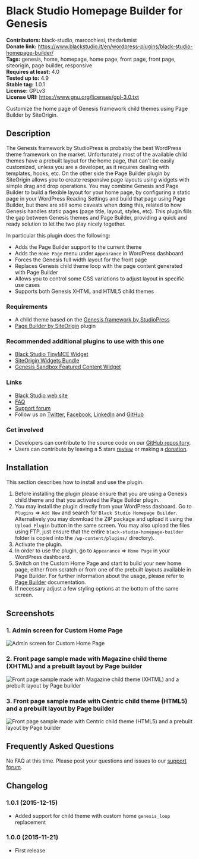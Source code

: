 # Black Studio Homepage Builder for Genesis #
**Contributors:** black-studio, marcochiesi, thedarkmist  
**Donate link:** https://www.blackstudio.it/en/wordpress-plugins/black-studio-homepage-builder/   
**Tags:** genesis, home, homepage, home page, front page, front page, siteorigin, page builder, responsive  
**Requires at least:** 4.0  
**Tested up to:** 4.9  
**Stable tag:** 1.0.1  
**License:** GPLv3  
**License URI:** https://www.gnu.org/licenses/gpl-3.0.txt  

Customize the home page of Genesis framework child themes using Page Builder by SiteOrigin.

## Description ##

The Genesis framework by StudioPress is probably the best WordPress theme framework on the market. Unfortunately most of the available child themes have a prebuilt layout for the home page, that can't be easily customized, unless you are a developer, as it requires dealing with templates, hooks, etc.
On the other side the Page Builder plugin by SiteOrigin allows you to create responsive page layouts using widgets with simple drag and drop operations.
You may combine Genesis and Page Builder to build a flexible layout for your home page, by configuring a static page in your WordPress Reading Settings and build that page using Page Builder, but there are still some caveats when doing this, related to how Genesis handles static pages (page title, layout, styles, etc).
This plugin fills the gap between Genesis themes and Page Builder, providing a quick and ready solution to let the two play nicely together.

In particular this plugin does the following:

* Adds the Page Builder support to the current theme
* Adds the `Home Page` menu under `Appearance` in WordPress dashboard
* Forces the Genesis full width layout for the front page
* Replaces Genesis child theme loop with the page content generated with Page Builder
* Allows you to control some CSS variations to adjust layout in specific use cases
* Supports both Genesis XHTML and HTML5 child themes

### Requirements ###

* A child theme based on the [Genesis framework by StudioPress](https://www.studiopress.com/)
* [Page Builder by SiteOrigin](https://wordpress.org/plugins/siteorigin-panels/) plugin

### Recommended additional plugins to use with this one ###

* [Black Studio TinyMCE Widget](https://wordpress.org/plugins/black-studio-tinymce-widget/)
* [SiteOrigin Widgets Bundle](https://wordpress.org/plugins/so-widgets-bundle/)
* [Genesis Sandbox Featured Content Widget](https://wordpress.org/plugins/genesis-featured-content-widget/)

### Links ###

* [Black Studio web site](https://www.blackstudio.it/en/)
* [FAQ](https://wordpress.org/plugins/black-studio-homepage-builder/faq/)
* [Support forum](https://wordpress.org/support/plugin/black-studio-homepage-builder)
* Follow us on [Twitter](https://twitter.com/blackstudioita), [Facebook](https://www.facebook.com/blackstudiocomunicazione), [LinkedIn](https://www.linkedin.com/company/black-studio) and [GitHub](https://github.com/black-studio)

### Get involved ###

* Developers can contribute to the source code on our [GitHub repository](https://github.com/black-studio/black-studio-homepage-builder).
* Users can contribute by leaving a 5 stars [review](https://wordpress.org/support/view/plugin-reviews/black-studio-homepage-builder#postform) or making a [donation](https://www.blackstudio.it/en/wordpress-plugins/black-studio-homepage-builder/).

## Installation ##

This section describes how to install and use the plugin.

1. Before installing the plugin please ensure that you are using a Genesis child theme and that you activated the Page Builder plugin.
2. You may install the plugin directly from your WordPress dasboard. Go to `Plugins` => `Add New` and search for `Black Studio Homepage Builder`. Alternatively you may download the ZIP package and upload it using the `Upload Plugin` button in the same screen. You may also upload the files using FTP, just ensure that the entire `black-studio-homepage-builder` folder is copied into the `/wp-content/plugins/` directory).
3. Activate the plugin.
4. In order to use the plugin, go to `Appearance` => `Home Page` in your WordPress dashboard.
5. Switch on the Custom Home Page and start to build your new home page, either from scratch or from one of the prebuilt layouts available in Page Builder. For further information about the usage, please refer to [Page Builder](https://wordpress.org/plugins/siteorigin-panels/) documentation.
6. If necessary adjust a few styling options at the bottom of the same screen.

## Screenshots ##

### 1. Admin screen for Custom Home Page ###
![Admin screen for Custom Home Page](https://raw.githubusercontent.com/black-studio/black-studio-homepage-builder/develop/assets/screenshot-1.png)

### 2. Front page sample made with Magazine child theme (XHTML) and a prebuilt layout by Page builder ###
![Front page sample made with Magazine child theme (XHTML) and a prebuilt layout by Page builder](https://raw.githubusercontent.com/black-studio/black-studio-homepage-builder/develop/assets/screenshot-2.png)

### 3. Front page sample made with Centric child theme (HTML5) and a prebuilt layout by Page builder ###
![Front page sample made with Centric child theme (HTML5) and a prebuilt layout by Page builder](https://raw.githubusercontent.com/black-studio/black-studio-homepage-builder/develop/assets/screenshot-3.png)


## Frequently Asked Questions ##

No FAQ at this time. Please post your questions and issues to our [support forum](https://wordpress.org/support/plugin/black-studio-homepage-builder).

## Changelog ##

### 1.0.1 (2015-12-15) ###
* Added support for child theme with custom home `genesis_loop` replacement

### 1.0.0 (2015-11-21) ###
* First release
